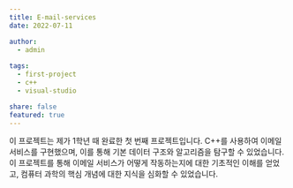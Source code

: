 ```yaml
---
title: E-mail-services
date: 2022-07-11

author:
  - admin
  
tags:
  - first-project
  - c++
  - visual-studio

share: false
featured: true
---
```


이 프로젝트는 제가 1학년 때 완료한 첫 번째 프로젝트입니다. C++를 사용하여 이메일 서비스를 구현했으며, 이를 통해 기본 데이터 구조와 알고리즘을 탐구할 수 있었습니다. 이 프로젝트를 통해 이메일 서비스가 어떻게 작동하는지에 대한 기초적인 이해를 얻었고, 컴퓨터 과학의 핵심 개념에 대한 지식을 심화할 수 있었습니다.
<!--more-->
